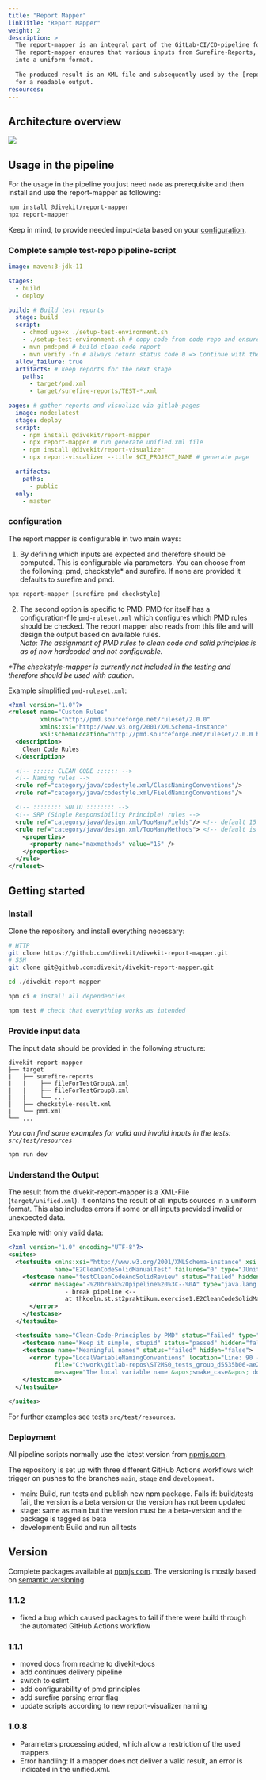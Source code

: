 ```yaml
---
title: "Report Mapper"
linkTitle: "Report Mapper"
weight: 2
description: >
  The report-mapper is an integral part of the GitLab-CI/CD-pipeline for all test repositories.
  The report-mapper ensures that various inputs from Surefire-Reports, PMD and Checkstyle codestyle checks are converted
  into a uniform format.
  
  The produced result is an XML file and subsequently used by the [report-visualizer](../report-visualizer/.) 
  for a readable output.
resources:
---
```


## Architecture overview
![](architecture.png)

## Usage in the pipeline
For the usage in the pipeline you just need `node` as prerequisite and then install and use the report-mapper as following:
```bash
npm install @divekit/report-mapper
npx report-mapper
```
Keep in mind, to provide needed input-data based on your [configuration](#configuration).

### Complete sample test-repo pipeline-script
```yml
image: maven:3-jdk-11

stages:
  - build
  - deploy

build: # Build test reports
  stage: build
  script:
    - chmod ugo+x ./setup-test-environment.sh
    - ./setup-test-environment.sh # copy code from code repo and ensure that test are NOT overridden
    - mvn pmd:pmd # build clean code report
    - mvn verify -fn # always return status code 0 => Continue with the next stage
  allow_failure: true
  artifacts: # keep reports for the next stage
    paths:
      - target/pmd.xml
      - target/surefire-reports/TEST-*.xml

pages: # gather reports and visualize via gitlab-pages
  image: node:latest
  stage: deploy
  script:
    - npm install @divekit/report-mapper
    - npx report-mapper # run generate unified.xml file
    - npm install @divekit/report-visualizer
    - npx report-visualizer --title $CI_PROJECT_NAME # generate page

  artifacts:
    paths:
      - public
  only:
    - master

```
### configuration
The report mapper is configurable in two main ways:
1. By defining which inputs are expected and therefore should be computed.
   This is configurable via parameters. You can choose from the following: pmd, checkstyle* and surefire.
   If none are provided it defaults to surefire and pmd.
```bash
npx report-mapper [surefire pmd checkstyle]
```
2. The second option is specific to PMD. PMD for itself has a configuration-file `pmd-ruleset.xml` which configures 
   which PMD rules should be checked. The report mapper also reads from this file and will design the 
   output based on available rules.
   <br> _Note: The assignment of PMD rules to clean code and solid principles is as of now hardcoded and not configurable._


_*The checkstyle-mapper is currently not included in the testing and therefore should be used with caution._

Example simplified `pmd-ruleset.xml`:
```xml
<?xml version="1.0"?>
<ruleset name="Custom Rules"
         xmlns="http://pmd.sourceforge.net/ruleset/2.0.0"
         xmlns:xsi="http://www.w3.org/2001/XMLSchema-instance"
         xsi:schemaLocation="http://pmd.sourceforge.net/ruleset/2.0.0 https://pmd.sourceforge.io/ruleset_2_0_0.xsd">
  <description>
    Clean Code Rules
  </description>

  <!-- :::::: CLEAN CODE :::::: -->
  <!-- Naming rules -->
  <rule ref="category/java/codestyle.xml/ClassNamingConventions"/>
  <rule ref="category/java/codestyle.xml/FieldNamingConventions"/>

  <!-- :::::::: SOLID :::::::: -->
  <!-- SRP (Single Responsibility Principle) rules -->
  <rule ref="category/java/design.xml/TooManyFields"/> <!-- default 15 fields -->
  <rule ref="category/java/design.xml/TooManyMethods"> <!-- default is 10 methods -->
    <properties>
      <property name="maxmethods" value="15" />
    </properties>
  </rule>
</ruleset>

```

## Getting started

### Install
Clone the repository and install everything necessary:

```bash
# HTTP
git clone https://github.com/divekit/divekit-report-mapper.git
# SSH
git clone git@github.com:divekit/divekit-report-mapper.git

cd ./divekit-report-mapper

npm ci # install all dependencies

npm test # check that everything works as intended
```

### Provide input data
The input data should be provided in the following structure:
```
divekit-report-mapper
├── target
|   ├── surefire-reports
|   |    ├── fileForTestGroupA.xml
|   |    ├── fileForTestGroupB.xml
|   |    └── ...
|   ├── checkstyle-result.xml
|   └── pmd.xml
└── ...
```
_You can find some examples for valid and invalid inputs in the tests: `src/test/resources`_

```bash
npm run dev
```

### Understand the Output

The result from the divekit-report-mapper is a XML-File (`target/unified.xml`).
It contains the result of all inputs sources in a uniform format. This also includes errors if some or all inputs
provided invalid or unexpected data.

Example with only valid data:
```xml
<?xml version="1.0" encoding="UTF-8"?>
<suites>
  <testsuite xmlns:xsi="http://www.w3.org/2001/XMLSchema-instance" xsi:noNamespaceSchemaLocation=""
             name="E2CleanCodeSolidManualTest" failures="0" type="JUnit" status="failed">
    <testcase name="testCleanCodeAndSolidReview" status="failed" hidden="false">
      <error message="-%20break%20pipeline%20%3C--%0A" type="java.lang.Exception"><![CDATA[java.lang.Exception:
                - break pipeline <--
            	at thkoeln.st.st2praktikum.exercise1.E2CleanCodeSolidManualTest.testCleanCodeAndSolidReview(E2CleanCodeSolidManualTest.java:13)]]>
      </error>
    </testcase>
  </testsuite>

  <testsuite name="Clean-Code-Principles by PMD" status="failed" type="CleanCode">
    <testcase name="Keep it simple, stupid" status="passed" hidden="false"></testcase>
    <testcase name="Meaningful names" status="failed" hidden="false">
      <error type="LocalVariableNamingConventions" location="Line: 90 - 90 Column: 13 - 22"
             file="C:\work\gitlab-repos\ST2MS0_tests_group_d5535b06-ae29-4668-8ad9-bd23b4cc5218\src\main\java\thkoeln\st\st2praktikum\bad_stuff\Robot.java"
             message="The local variable name &apos;snake_case&apos; doesn&apos;t match &apos;[a-z][a-zA-Z0-9]*&apos;"></error>
    </testcase>
  </testsuite>

</suites>
```

For further examples see tests `src/test/resources`.

### Deployment
All pipeline scripts normally use the latest version from
[npmjs.com](https://www.npmjs.com/package/@divekit/report-mapper).

The repository is set up with three different GitHub Actions workflows wich trigger 
on pushes to the branches `main`, `stage` and `development`.

- main: Build, run tests and publish new npm package. Fails if:
  build/tests fail, the version is a beta version or
  the version has not been updated
- stage: same as main but the version must be a beta-version and the package is
  tagged as beta
- development: Build and run all tests

## Version
Complete packages available at [npmjs.com](https://www.npmjs.com/package/@divekit/report-mapper).
The versioning is mostly based on [semantic versioning](https://semver.org/lang/de/).

### 1.1.2

- fixed a bug which caused packages to fail if there were build through the automated GitHub Actions workflow

### 1.1.1

- moved docs from readme to divekit-docs
- add continues delivery pipeline
- switch to eslint
- add configurability of pmd principles 
- add surefire parsing error flag
- update scripts according to new report-visualizer naming

### 1.0.8

- Parameters processing added, which allow a restriction of the used mappers
- Error handling: If a mapper does not deliver a valid result, an error is indicated in the unified.xml. 

